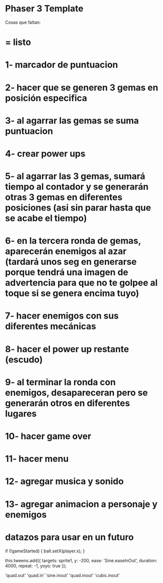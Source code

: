 # Phaser 3 Template

Cosas que faltan:

# = listo

# 1- marcador de puntuacion

# 2- hacer que se generen 3 gemas en posición especifica

# 3- al agarrar las gemas se suma puntuacion

# 4- crear power ups

# 5- al agarrar las 3 gemas, sumará tiempo al contador y se generarán otras 3 gemas en diferentes posiciones (asi sin parar hasta que se acabe el tiempo)

# 6- en la tercera ronda de gemas, aparecerán enemigos al azar (tardará unos seg en generarse porque tendrá una imagen de advertencia para que no te golpee al toque si se genera encima tuyo)

# 7- hacer enemigos con sus diferentes mecánicas

# 8- hacer el power up restante (escudo)

# 9- al terminar la ronda con enemigos, desapareceran pero se generarán otros en diferentes lugares

# 10- hacer game over

# 11- hacer menu

# 12- agregar musica y sonido

# 13- agregar animacion a personaje y enemigos

# datazos para usar en un futuro

if (!gameStarted) {
ball.setX(player.x);
}

this.tweens.add({
targets: sprite1,
y: -200,
ease: 'Sine.easeInOut',
duration: 4000,
repeat: -1,
yoyo: true
});

'quad.out'
'quad.in'
'sine.inout'
'quad.inout'
'cubic.inout'

